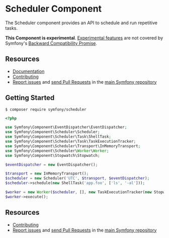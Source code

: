 Scheduler Component
===================

The Scheduler component provides an API to schedule and run repetitive tasks.

**This Component is experimental**.
[Experimental features](https://symfony.com/doc/current/contributing/code/experimental.html)
are not covered by Symfony's
[Backward Compatibility Promise](https://symfony.com/doc/current/contributing/code/bc.html).

Resources
---------

  * [Documentation](https://symfony.com/doc/current/components/scheduler.html)
  * [Contributing](https://symfony.com/doc/current/contributing/index.html)
  * [Report issues](https://github.com/symfony/symfony/issues) and
    [send Pull Requests](https://github.com/symfony/symfony/pulls)
    in the [main Symfony repository](https://github.com/symfony/symfony)

Getting Started
---------------

```
$ composer require symfony/scheduler
```

```php
<?php

use Symfony\Component\EventDispatcher\EventDispatcher;
use Symfony\Component\Scheduler\Scheduler;
use Symfony\Component\Scheduler\Task\ShellTask;
use Symfony\Component\Scheduler\Task\TaskExecutionTracker;
use Symfony\Component\Scheduler\Transport\InMemoryTransport;
use Symfony\Component\Scheduler\Worker\Worker;
use Symfony\Component\Stopwatch\Stopwatch;

$eventDispatcher = new EventDispatcher();

$transport = new InMemoryTransport();
$scheduler = new Scheduler('UTC', $transport, $eventDispatcher);
$scheduler->schedule(new ShellTask('app.foo', ['ls', '-al']));

$worker = new Worker($scheduler, [], new TaskExecutionTracker(new Stopwatch()), $eventDispatcher);
$worker->execute();
```

Resources
---------

  * [Contributing](https://symfony.com/doc/current/contributing/index.html)
  * [Report issues](https://github.com/symfony/symfony/issues) and
    [send Pull Requests](https://github.com/symfony/symfony/pulls)
    in the [main Symfony repository](https://github.com/symfony/symfony)
